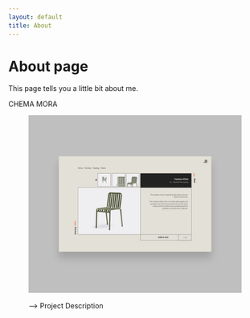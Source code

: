```yaml
---
layout: default
title: About
---
```

# About page

This page tells you a little bit about me.
<p id="highlight">CHEMA MORA</p>
<div class="column-xs-12 column-sm-6 column-md-4">
        <figure class="img-container">
          <img src="../assets/img/web.jpg"/>
          <p class="caption_red">⟶ Project Description</p>
        </figure>
      </div>